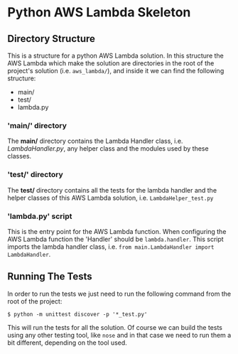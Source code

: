 # Python AWS Lambda Skeleton

## Directory Structure
This is a structure for a python AWS Lambda solution.
In this structure the AWS Lambda which make the solution are directories in the root of the project's solution (i.e. `aws_lambda/`), and inside it we can find the following structure:
* main/
* test/
* lambda.py

### 'main/' directory
The **main/** directory contains the Lambda Handler class, i.e. *LambdaHandler.py*, any helper class and the modules used by these classes.

### 'test/' directory
The **test/** directory contains all the tests for the lambda handler and the helper classes of this AWS Lambda solution, i.e. `LambdaHelper_test.py`

### 'lambda.py' script
This is the entry point for the AWS Lambda function.
When configuring the AWS Lambda function the 'Handler' should be  `lambda.handler`. This script imports the lambda handler class, i.e. `from main.LambdaHandler import LambdaHandler`.

## Running The Tests
In order to run the tests we just need to run the following command from the root of the project:
```
$ python -m unittest discover -p '*_test.py'
```
This will run the tests for all the solution. Of course we can build the tests using any other testing tool, like `nose` and in that case we need to run them a bit different, depending on the tool used.